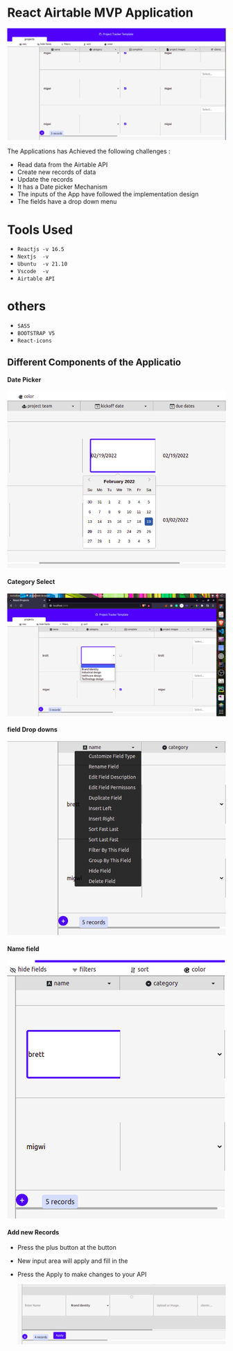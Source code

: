 # React Airtable MVP Application

![](Images/Main_page.png)

The Applications has Achieved the following challenges :
- Read data from the Airtable API
- Create new records of data
- Update the records
- It has a Date picker Mechanism
- The inputs of the App have followed the implementation design
- The fields have a drop down menu

# Tools Used
- `Reactjs -v 16.5`
- `Nextjs  -v `
- `Ubuntu  -v 21.10`
- `Vscode  -v `
- `Airtable API`
  
# others
- `SASS`
- `BOOTSTRAP V5`
- `React-icons`

## Different Components of the Applicatio
 
#### Date Picker
 ![](Images/Date_Picker.png)

#### Category Select
![](Images/Screenshot%20from%202022-02-20%2001-35-38.png)

####  field Drop downs
![](Images/fields_drop.png)

####  Name field
![](Images/Name_Field.png)


#### Add new Records
- Press the plus button at the button
- New input area will apply and fill in the 
- Press the Apply to make changes to your API

  ![](Images/Add%20Records.png) 
